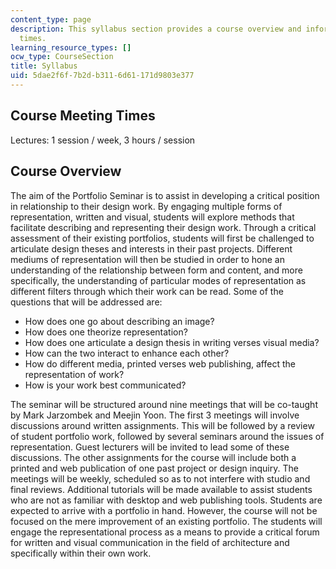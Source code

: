 ```yaml
---
content_type: page
description: This syllabus section provides a course overview and information on meeting
  times.
learning_resource_types: []
ocw_type: CourseSection
title: Syllabus
uid: 5dae2f6f-7b2d-b311-6d61-171d9803e377
---
```


Course Meeting Times
--------------------

Lectures: 1 session / week, 3 hours / session

Course Overview
---------------

The aim of the Portfolio Seminar is to assist in developing a critical position in relationship to their design work. By engaging multiple forms of representation, written and visual, students will explore methods that facilitate describing and representing their design work. Through a critical assessment of their existing portfolios, students will first be challenged to articulate design theses and interests in their past projects. Different mediums of representation will then be studied in order to hone an understanding of the relationship between form and content, and more specifically, the understanding of particular modes of representation as different filters through which their work can be read. Some of the questions that will be addressed are:

*   How does one go about describing an image?
*   How does one theorize representation?
*   How does one articulate a design thesis in writing verses visual media?
*   How can the two interact to enhance each other?
*   How do different media, printed verses web publishing, affect the representation of work?
*   How is your work best communicated?

The seminar will be structured around nine meetings that will be co-taught by Mark Jarzombek and Meejin Yoon. The first 3 meetings will involve discussions around written assignments. This will be followed by a review of student portfolio work, followed by several seminars around the issues of representation. Guest lecturers will be invited to lead some of these discussions. The other assignments for the course will include both a printed and web publication of one past project or design inquiry. The meetings will be weekly, scheduled so as to not interfere with studio and final reviews. Additional tutorials will be made available to assist students who are not as familiar with desktop and web publishing tools. Students are expected to arrive with a portfolio in hand. However, the course will not be focused on the mere improvement of an existing portfolio. The students will engage the representational process as a means to provide a critical forum for written and visual communication in the field of architecture and specifically within their own work.